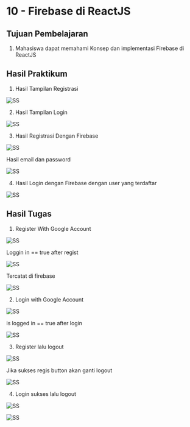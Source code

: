 # 10 - Firebase di ReactJS

## Tujuan Pembelajaran

1. Mahasiswa dapat memahami Konsep dan implementasi Firebase di ReactJS

## Hasil Praktikum

1. Hasil Tampilan Registrasi

![SS](img/Screenshot_1.jpg)

2. Hasil Tampilan Login

![SS](img/Screenshot_2.jpg)

3. Hasil Registrasi Dengan Firebase

![SS](img/Screenshot_5.jpg)

Hasil email dan password

![SS](img/Screenshot_4.jpg)

4. Hasil Login dengan Firebase dengan user yang terdaftar

![SS](img/Screenshot_6.jpg)

## Hasil Tugas

1. Register With Google Account

![SS](img/Screenshot_7.2.jpg)

Loggin in == true after regist

![SS](img/Screenshot_7.jpg)

Tercatat di firebase

![SS](img/Screenshot_8.jpg)

2. Login with Google Account

![SS](img/Screenshot_10.jpg)

is logged in == true after login

![SS](img/Screenshot_11.jpg)

3. Register lalu logout

![SS](img/Screenshot_12.jpg)

Jika sukses regis button akan ganti logout

![SS](img/Screenshot_13.jpg)

4. Login sukses lalu logout

![SS](img/Screenshot_14.jpg)

![SS](img/Screenshot_15.jpg)
